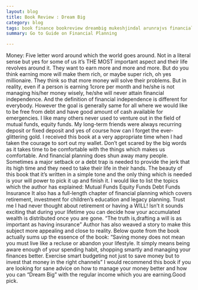 ```yaml
---
layout: blog
title: Book Review : Dream Big
category: blog
tags: book finance bookreview dreambig mukeshjindal arunrajvs financialplanning
summary: Go to Guide on Financial Planning

---
```



Money: Five letter word around which the world goes around. Not in a literal sense but yes for some of us it’s THE MOST important aspect and their life revolves around it. They want to earn more and more and more. But do you think earning more will make them rich, or maybe super rich, oh yes millionaire. They think so that more money will solve their problems. But in reality, even if a person is earning 1crore per month and he/she is not managing his/her money wisely, he/she will never attain financial independence. And the definition of financial independence is different for everybody. However the goal is generally same for all where we would like to be free from debt and have good amount of cash available for emergencies. 
I like many others never used to venture out in the field of mutual funds, equity funds. My long-term friends were always recurring deposit or fixed deposit and yes of course how can I forget the ever-glittering gold. I received this book at a very appropriate time when I had taken the courage to sort out my wallet. Don’t get scared by the big words as it takes time to be comfortable with the things which makes us comfortable. And financial planning does shun away many people. Sometimes a major setback or a debt trap is needed to provide the jerk that its high time and they need to take their life in their hands.
The beauty of this book that it’s written in a simple tone and the only thing which is needed is your will power to pick it up and finish it. I would like to list the topics which the author has explained:
Mutual Funds
Equity Funds
Debt Funds
Insurance
It also has a full-length chapter of financial planning which covers retirement, investment for children’s education and legacy planning. Trust me I had never thought about retirement or having a WILL! Isn’t it sounds exciting that during your lifetime you can decide how your accumulated wealth is distributed once you are gone.
“The truth is,drafting a will is as important as having insurance”
Author has also weaved a story to make this subject more appealing and close to reality.
Below quote from the book actually sums up the essence of the book:
“Saving money does not mean you must live like a recluse or abandon your lifestyle. It simply means being aware enough of your spending habit, shopping smartly and managing your finances better. Exercise smart budgeting not just to save money but to invest that money in the right channels”
I would recommend this book if you are looking for sane advice on how to manage your money better and how you can “Dream Big” with the regular income which you are earning.Good pick.
